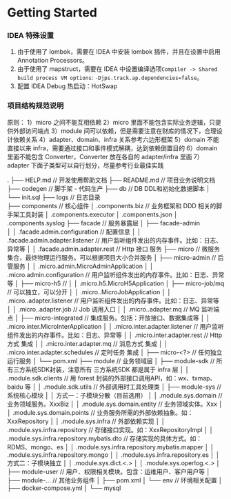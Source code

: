 # Getting Started

### IDEA 特殊设置

1. 由于使用了 lombok，需要在 IDEA 中安装 lombok 插件，并且在设置中启用 Annotation Processors。
2. 由于使用了 mapstruct，需要在 IDEA 中设置编译选项`Compiler -> Shared build process VM options`: `-Djps.track.ap.dependencies=false`。
3. 配置 IDEA Debug 热启动：HotSwap


### 项目结构规范说明
原则：
1）micro 之间不能互相依赖
2）micro 里面不能包含实际业务逻辑，只提供外部访问端点
3）module 间可以依赖，但是需要注意在财库的情况下，合理设计依赖关系
4）adapter、domain、infra 关系参考六边形框架
5）domain 不能直接以来 infra，需要通过接口和事件模式解耦，达到依赖倒置目的
6）domain 里面不能包含 Converter，Converter 放在各自的 adapter/infra 里面
7）adapter 下面子类型可以自行划分，尽量参考行业最佳实践

.
├── HELP.md       // 开发使用帮助文档
├── README.md     // 项目业务说明文档
├── codegen       // 脚手架 - 代码生产
├── db                   // DB DDL和初始化数据脚本
│   └── init.sql
├── logs                 // 日志目录    
├── components   // 核心组件
│       <root-package>.components.biz    // 业务框架和 DDD 相关的脚手架工具封装
│       <root-package>.components.executor
│       <root-package>.components.json
│       <root-package>.components.syslog
├── facade                   // 服务暴露层
│   ├── facade-admin         
│   │       <root-package>.facade.admin.configuration           // 配置信息
│   │       <root-package>.facade.admin.adapter.listener        // 用户监听组件发出的内存事件。比如：日志、异常等
│   │       <root-package>.facade.admin.adapter.rest            // Http 接口 服务
├── micro                   // 微服务集合，最终物理运行服务。可以根据项目大小合并服务
│   ├── micro-admin         // 后管服务
│   │       <root-package>.micro.admin.MicroAdminApplication
│   │       <root-package>.micro.admin.configuration    // 用户监听组件发出的内存事件。比如：日志、异常等
│   ├── micro-h5            //
│   │       <root-package>.micro.h5.MicroH5Application
│   ├── micro-job/mq        // 可以独立，可以分开
│   │       <root-package>.micro.<?>.MicroJobApplication
│   │       <root-package>.micro.<?>.adapter.listener     // 用户监听组件发出的内存事件。比如：日志、异常等
│   │       <root-package>.micro.<?>.adapter.job          // Job 调用入口
│   │       <root-package>.micro.<?>.adapter.mq           // MQ 监听端点
│   ├── micro-integrated    // 集成服务。包括：开放接口、数据集成等
│   │       <root-package>.micro.inter.MicroInterApplication
│   │       <root-package>.micro.inter.adapter.listener     // 用户监听组件发出的内存事件。比如：日志、异常等
│   │       <root-package>.micro.inter.adapter.rest         // Http方式 集成
│   │       <root-package>.micro.inter.adapter.mq           // 消息方式 集成
│   │       <root-package>.micro.inter.adapter.schedules    // 定时任务 集成
│   ├── micro-<?>           // 任何独立运行服务
│   └── pom.xml
├── module              // 业务领域层
│   ├── module-sdk          // 所有三方系统SDK封装，注意所有 三方系统SDK 都是属于 infra 层
│   │       <root-package>.module.sdk.clients  // 用 forest 封装的外部接口调用API，如：wx、txmap、baidu 等
│   │       <root-package>.module.sdk.utils    // 外部调用时工具处理类
│   ├── module-sys          // 系统核心模块
│   │    方式一：子模块分散（目前选用）
│   │       <root-package>.module.sys.domain                        // 业务领域服务。XxxBiz
│   │       <root-package>.module.sys.domain.entity                 // 业务领域实体。Xxx
│   │       <root-package>.module.sys.domain.points                 // 业务服务所需的外部依赖抽象。如：XxxRepository
│   │       <root-package>.module.sys.infra                         // 外部依赖实现
│   │       <root-package>.module.sys.infra.repository              // 存储接口实现。如：XxxRepositoryImpl
│   │       <root-package>.module.sys.infra.repository.mybatis.dto  // 存储实现的具体方式。如：RDMS、mongo、es
│   │       <root-package>.module.sys.infra.repository.mybatis.mapper
│   │       <root-package>.module.sys.infra.repository.mongo
│   │       <root-package>.module.sys.infra.repository.es
│   │    方式二：子模块独立
│   │       <root-package>.module.sys.dict.<.>
│   │       <root-package>.module.sys.operlog.<.>
│   ├── module-user     // 用户、权限相关模块。包含：运维用户、客户用户等
│   ├── module-...      // 其他业务组件
│   ├── pom.xml
│   └── env             // 环境相关配置
│       ├── docker-compose.yml
│       └── mysql
